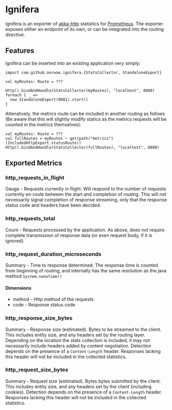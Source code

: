 # Ignifera

Ignifera is an exporter of [akka-http](http://akka.io) statistics for [Prometheus](https://prometheus.io/). The 
exporter exposes either an endpoint of its own, or can be integrated into the routing directive.
  
## Features

Ignifera can be inserted into an existing application very simply: 

    import com.github.norwae.ignifera.{StatsCollector, StandaloneExport}
    
    val myRoutes: Route = ???
    
    Http().bindAndHandle(StatsCollector(myRoutes), "localhost", 8080) foreach { _ =>
      new StandaloneExport(8081).start()
    }
   
Altenatively, the metrics route can be included in another routing as follows (Be aware that this will slightly
modify statics as the metrics requests will be counted in the metrics themselves): 
    
    val myRoutes: Route = ???
    val fullRoutes = myRoutes ~ get(path("metrics")(IncludedHttpExport.statusRoute))
    Http().bindAndHandle(StatsCollector(fullRoutes), "localhost", 8080)
       

## Exported Metrics

### http_requests_in_flight 
Gauge - Requests currently in flight. Will respond to the number of requests currently en-route between the start and 
completion of routing. This will not necessarily signal completion of response streaming, only that the response 
status code and headers have been decided.

### http_requests_total
Count  - Requests processed by the application. As above, does not require complete transmission of response data 
(or even request body, if it is ignored).  

### http_request_duration_microseconds
Summary - Time to response determined. The response time is counted from beginning of routing, and internally has the 
same resolution as the java method `System.nanotime()` 

#### Dimensions
* method - Http method of the requests
* code - Response status code

### http_response_size_bytes
Summary - Response size (estimated). Bytes to be streamed to the client. This includes entity size, and any headers set 
by the routing layer. Depending on the location the stats collection is included, it may not necessarily include headers 
added by content negotiation. Detection depends on the presence of a `Content-Length` header. Responses lacking this 
header will not be included in the collected statistics.

### http_request_size_bytes
Summary - Request size (estimated). Bytes bytes submitted by the client. This includes entity size, and any headers set 
by the client (including cookies). Detection depends on the presence of a `Content-Length` header. Responses lacking 
this  header will not be included in the collected statistics.

